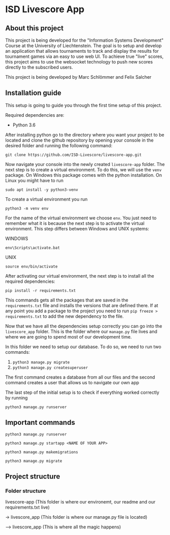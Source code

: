 # ISD Livescore App

## About this project

This project is being developed for the "Information Systems Development" Course at the University of Liechtenstein. The goal is to setup and develop an application that allows tournaments to track and display the results for tournament games via an easy to use web UI. To achieve true "live" scores, this project aims to use the websocket technology to push new scores directly to the subscribed users.

This project is being developed by Marc Schlömmer and Felix Salcher

## Installation guide

This setup is going to guide you through the first time setup of this project.

Required dependencies are:

- Python 3.6

After installing python go to the directory where you want your project to be located and clone the github repository by opening your console in the desired folder and running the following command:

```
git clone https://github.com/ISD-Livescore/livescore-app.git
```

Now navigate your console into the newly created `livescore-app` folder. The next step is to create a virtual environment. To do this, we will use the `venv` package. On Windows this package comes with the python installation. On Linux you might have to run

```
sudo apt install -y python3-venv
```

To create a virtual environment you run 

```python3 -m venv env```

For the name of the virtual environment we choose `env`. You just need to remember what it is because the next step is to activate the virtual environment. This step differs between Windows and UNIX systems:

WINDOWS
```
env\Scripts\activate.bat
```

UNIX
```
source env/bin/activate
```

After activating our virtual environment, the next step is to install all the required dependencies:

```
pip install -r requirements.txt
```

This commands gets all the packages that are saved in the `requirements.txt` file and installs the versions that are defined there. If at any point you add a package to the project you need to run `pip freeze > requirements.txt` to add the new dependency to the file.

Now that we have all the dependencies setup correctly you can go into the `livescore_app` folder. This is the folder where our `manage.py` file lives and where we are going to spend most of our development time.

In this folder we need to setup our database. To do so, we need to run two commands:

1) `python3 manage.py migrate`
2) `python3 manage.py createsuperuser`

The first command creates a database from all our files and the second command creates a user that allows us to navigate our own app

The last step of the initial setup is to check if everything worked correctly by running

```
python3 manage.py runserver
```

## Important commands

```
python3 manage.py runserver
```
```
python3 manage.py startapp <NAME OF YOUR APP>
```
```
python3 manage.py makemigrations
```
```
python3 manage.py migrate
```

## Project structure

### Folder structure

livescore-app (This folder is where our environemt, our readme and our requirements.txt live)

-> livescore_app (This folder is where our manage.py file is located)

--> livescore_app (This is where all the magic happens)
